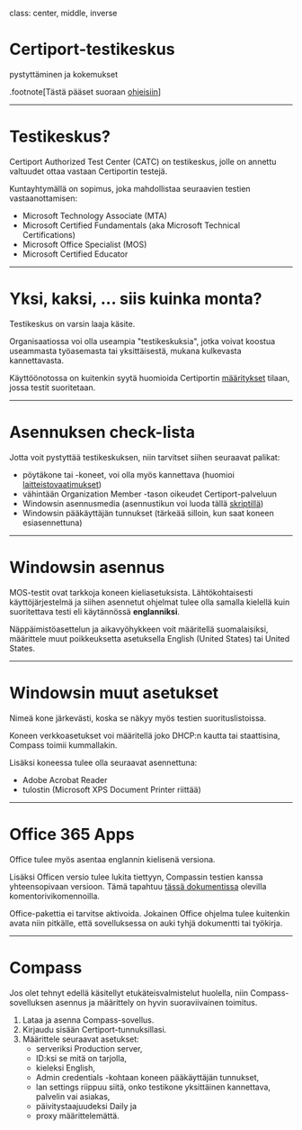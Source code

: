 class: center, middle, inverse

# Certiport-testikeskus

pystyttäminen ja kokemukset

.footnote[Tästä pääset suoraan [ohjeisiin](https://github.com/hayo-labra/certiport-testikeskus)]

---

# Testikeskus?

Certiport Authorized Test Center (CATC) on testikeskus, jolle on annettu valtuudet ottaa vastaan Certiportin testejä.

Kuntayhtymällä on sopimus, joka mahdollistaa seuraavien testien vastaanottamisen:

 - Microsoft Technology Associate (MTA)
 - Microsoft Certified Fundamentals (aka Microsoft Technical Certifications)
 - Microsoft Office Specialist (MOS)
 - Microsoft Certified Educator
 
---

# Yksi, kaksi, ... siis kuinka monta?

Testikeskus on varsin laaja käsite.

Organisaatiossa voi olla useampia "testikeskuksia", jotka voivat koostua useammasta työasemasta tai yksittäisestä, mukana kulkevasta kannettavasta.

Käyttöönotossa on kuitenkin syytä huomioida Certiportin [määritykset](https://certiport.pearsonvue.com/Educator-resources/Exam-policies/Administration) tilaan, jossa testit suoritetaan.

---

# Asennuksen check-lista

Jotta voit pystyttää testikeskuksen, niin tarvitset siihen seuraavat palikat:

  - pöytäkone tai -koneet, voi olla myös kannettava (huomioi [laitteistovaatimukset](https://certiport.pearsonvue.com/Support/Technical-requirements.aspx))
  - vähintään Organization Member -tason oikeudet Certiport-palveluun
  - Windowsin asennusmedia (asennustikun voi luoda tällä [skriptillä](https://github.com/hayo-labra/Create-WindowsUSBInstall))
  - Windowsin pääkäyttäjän tunnukset (tärkeää silloin, kun saat koneen esiasennettuna)

---

# Windowsin asennus

MOS-testit ovat tarkkoja koneen kieliasetuksista. Lähtökohtaisesti käyttöjärjestelmä ja siihen asennetut ohjelmat tulee olla samalla kielellä kuin suoritettava testi eli käytännössä **englanniksi**.

Näppäimistöasettelun ja aikavyöhykkeen voit määritellä suomalaisiksi, määrittele muut poikkeuksetta asetuksella English (United States) tai United States.

---

# Windowsin muut asetukset

Nimeä kone järkevästi, koska se näkyy myös testien suorituslistoissa.

Koneen verkkoasetukset voi määritellä joko DHCP:n kautta tai staattisina, Compass toimii kummallakin. 

Lisäksi koneessa tulee olla seuraavat asennettuna:

 - Adobe Acrobat Reader
 - tulostin (Microsoft XPS Document Printer riittää)

---

# Office 365 Apps

Office tulee myös asentaa englannin kielisenä versiona.

Lisäksi Officen versio tulee lukita tiettyyn, Compassin testien kanssa yhteensopivaan versioon. Tämä tapahtuu [tässä dokumentissa](https://certiport.pearsonvue.com/Support/PDFs/MOS-365-Versioning-Three.pdf) olevilla komentorivikomennoilla.

Office-pakettia ei tarvitse aktivoida. Jokainen Office ohjelma tulee kuitenkin avata niin pitkälle, että sovelluksessa on auki tyhjä dokumentti tai työkirja.

---

# Compass

Jos olet tehnyt edellä käsitellyt etukäteisvalmistelut huolella, niin Compass-sovelluksen asennus ja määrittely on hyvin suoraviivainen toimitus.

 1. Lataa ja asenna Compass-sovellus.
 2. Kirjaudu sisään Certiport-tunnuksillasi.
 3. Määrittele seuraavat asetukset:
     - serveriksi Production server,
     - ID:ksi se mitä on tarjolla,
     - kieleksi English,
     - Admin credentials -kohtaan koneen pääkäyttäjän tunnukset,
     - lan settings riippuu siitä, onko testikone yksittäinen kannettava, palvelin vai asiakas,
     - päivitystaajuudeksi Daily ja
     - proxy määrittelemättä.
